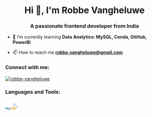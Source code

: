 <h1 align="center">Hi 👋, I'm Robbe Vangheluwe</h1>
<h3 align="center">A passionate frontend developer from India</h3>

- 🌱 I’m currently learning **Data Analytics: MySQL, Conda, GitHub, PowerBI**

- 📫 How to reach me **robbe.vangheluwe@gmail.com**

<h3 align="left">Connect with me:</h3>
<p align="left">
<a href="https://linkedin.com/in/robbe-vangheluwe" target="blank"><img align="center" src="https://raw.githubusercontent.com/rahuldkjain/github-profile-readme-generator/master/src/images/icons/Social/linked-in-alt.svg" alt="robbe-vangheluwe" height="30" width="40" /></a>
</p>

<h3 align="left">Languages and Tools:</h3>
<p align="left"> <a href="https://www.mysql.com/" target="_blank" rel="noreferrer"> <img src="https://raw.githubusercontent.com/devicons/devicon/master/icons/mysql/mysql-original-wordmark.svg" alt="mysql" width="40" height="40"/> </a> </p>

